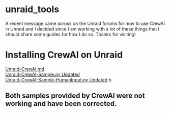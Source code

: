 # unraid_tools
A recent message came across on the Unraid forums for how to use CrewAI in Unraid and I decided since I am working with a lot of these things that I should share some guides for how I do so. Thanks for visiting!
#
# Installing CrewAI on Unraid
[Unraid-CrewAI.md](Unraid-CrewAI.md) <br>
[Unraid-CrewAI-Sample.py Updated](Unraid-CrewAI-Sample.py) <br>
[Unraid-CrewAI-Sample-HumanInput.py Updated](Unraid-CrewAI-Sample-HumanInput.py) b<r>
## Both samples provided by CrewAI were not working and have been corrected.
